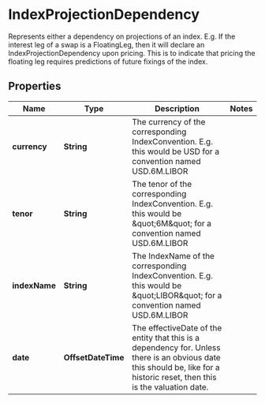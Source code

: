 

# IndexProjectionDependency

Represents either a dependency on projections of an index.  E.g. If the interest leg of a swap is a FloatingLeg, then it will declare an IndexProjectionDependency upon pricing.  This is to indicate that pricing the floating leg requires predictions of future fixings of the index.

## Properties

| Name | Type | Description | Notes |
|------------ | ------------- | ------------- | -------------|
|**currency** | **String** | The currency of the corresponding IndexConvention. E.g. this would be USD for a convention named USD.6M.LIBOR |  |
|**tenor** | **String** | The tenor of the corresponding IndexConvention. E.g. this would be \&quot;6M\&quot; for a convention named USD.6M.LIBOR |  |
|**indexName** | **String** | The IndexName of the corresponding IndexConvention. E.g. this would be \&quot;LIBOR\&quot; for a convention named USD.6M.LIBOR |  |
|**date** | **OffsetDateTime** | The effectiveDate of the entity that this is a dependency for.  Unless there is an obvious date this should be, like for a historic reset, then this is the valuation date. |  |



